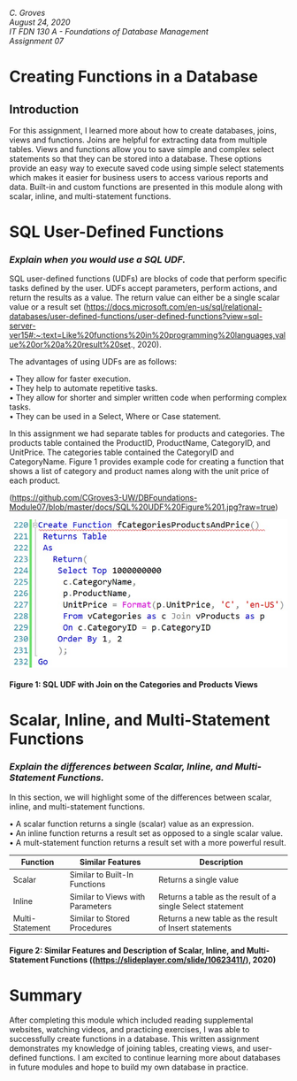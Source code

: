 *C. Groves*  
*August 24, 2020*  
*IT FDN 130 A - Foundations of Database Management*   
*Assignment 07*    

# Creating Functions in a Database

## Introduction
For this assignment, I learned more about how to create databases, joins, views and functions.  Joins are helpful for extracting data from multiple tables.  Views and functions allow you to save simple and complex select statements so that they can be stored into a database.  These options provide an easy way to execute saved code using simple select statements which makes it easier for business users to access various reports and data.  Built-in and custom functions are presented in this module along with scalar, inline, and multi-statement functions.

# SQL User-Defined Functions
### *Explain when you would use a SQL UDF.*

SQL user-defined functions (UDFs) are blocks of code that perform specific tasks defined by the user.  UDFs accept parameters, perform actions, and return the results as a value. The return value can either be a single scalar value or a result set (https://docs.microsoft.com/en-us/sql/relational-databases/user-defined-functions/user-defined-functions?view=sql-server-ver15#:~:text=Like%20functions%20in%20programming%20languages,value%20or%20a%20result%20set., 2020).  

The advantages of using UDFs are as follows:  

•	They allow for faster execution.  
•	They help to automate repetitive tasks.  
•	They allow for shorter and simpler written code when performing complex tasks.  
•	They can be used in a Select, Where or Case statement.  

In this assignment we had separate tables for products and categories.  The products table contained the ProductID, ProductName, CategoryID, and UnitPrice.  The categories table contained the CategoryID and CategoryName.  Figure 1 provides example code for creating a function that shows a list of category and product names along with the unit price of each product.  

(https://github.com/CGroves3-UW/DBFoundations-Module07/blob/master/docs/SQL%20UDF%20Figure%201.jpg?raw=true)

![Results of Figure 1](https://github.com/CGroves3-UW/DBFoundations-Module07/blob/master/docs/SQL%20UDF%20Figure%201.jpg?raw=true "Results of Figure 1")  
#### **Figure 1: SQL UDF with Join on the Categories and Products Views**

# Scalar, Inline, and Multi-Statement Functions  
### *Explain the differences between Scalar, Inline, and Multi-Statement Functions.*  

In this section, we will highlight some of the differences between scalar, inline, and multi-statement functions.  

•	A scalar function returns a single (scalar) value as an expression.  
•	An inline function returns a result set as opposed to a single scalar value.  
•	A mult-statement function returns a result set with a more powerful result.  


|Function|Similar Features|Description|    
|--------|----------------|-------------|
|Scalar | Similar to Built-In Functions | Returns a single value|  
|Inline | Similar to Views with Parameters | Returns a table as the result of a single Select statement|  
|Multi-Statement | Similar to Stored Procedures | Returns a new table as the result of Insert statements|   

#### **Figure 2: Similar Features and Description of Scalar, Inline, and Multi-Statement Functions ((https://slideplayer.com/slide/10623411/), 2020)**  

# Summary

After completing this module which included reading supplemental websites, watching videos, and practicing exercises, I was able to successfully create functions in a database.  This written assignment demonstrates my knowledge of joining tables, creating views, and user-defined functions.  I am excited to continue learning more about databases in future modules and hope to build my own database in practice. 

